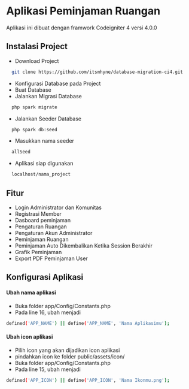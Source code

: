 # Aplikasi Peminjaman Ruangan

Aplikasi ini dibuat dengan framwork Codeigniter 4 versi 4.0.0


## Instalasi Project

- Download Project
```bash
  git clone https://github.com/itsmhyne/database-migration-ci4.git
```
- Konfigurasi Database pada Project
- Buat Database
- Jalankan Migrasi Database
```bash
  php spark migrate
```
- Jalankan Seeder Database
```bash
  php spark db:seed
```
- Masukkan nama seeder
```bash
  allSeed
```
- Aplikasi siap digunakan
```bash
  localhost/nama_project
```
## Fitur

- Login Administrator dan Komunitas
- Registrasi Member
- Dasboard peminjaman
- Pengaturan Ruangan
- Pengaturan Akun Administrator
- Peminjaman Ruangan
- Peminjaman Auto Dikembalikan Ketika Session Berakhir
- Grafik Peminjaman
- Export PDF Peminjaman User

## Konfigurasi Aplikasi

#### Ubah nama aplikasi

- Buka folder app/Config/Constants.php
- Pada line 16, ubah menjadi
```bash
defined('APP_NAME') || define('APP_NAME', 'Nama Aplikasimu');
```

#### Ubah icon aplikasi
- Pilih icon yang akan dijadikan icon aplikasi
- pindahkan icon ke folder public/assets/icon/
- Buka folder app/Config/Constants.php
- Pada line 15, ubah menjadi
```bash
defined('APP_ICON') || define('APP_ICON', 'Nama Ikonmu.png');
```
